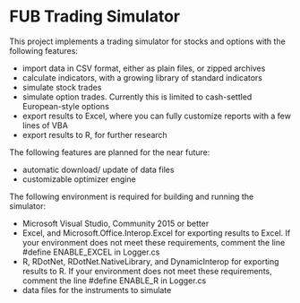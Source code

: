 # FUB Trading Simulator
This project implements a trading simulator for stocks and options with the following features:

* import data in CSV format, either as plain files, or zipped archives
* calculate indicators, with a growing library of standard indicators
* simulate stock trades
* simulate option trades. Currently this is limited to cash-settled European-style options
* export results to Excel, where you can fully customize reports with a few lines of VBA
* export results to R, for further research

The following features are planned for the near future:

* automatic download/ update of data files
* customizable optimizer engine

The following environment is required for building and running the simulator:

* Microsoft Visual Studio, Community 2015 or better
* Excel, and Microsoft.Office.Interop.Excel for exporting results to Excel. If your environment does not meet these requirements, comment the line #define ENABLE_EXCEL in Logger.cs
* R, RDotNet, RDotNet.NativeLibrary, and DynamicInterop for exporting results to R. If your environment does not meet these requirements, comment the line #define ENABLE_R in Logger.cs
* data files for the instruments to simulate


